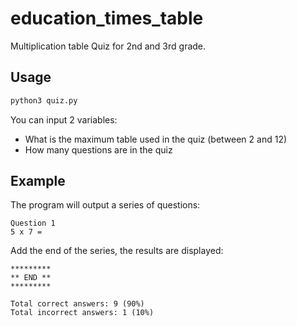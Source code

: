 # education_times_table

Multiplication table Quiz for 2nd and 3rd grade.

## Usage

```bash
python3 quiz.py
```

You can input 2 variables:
 - What is the maximum table used in the quiz (between 2 and 12)
 - How many questions are in the quiz

## Example

The program will output a series of questions:

```
Question 1
5 x 7 = 
```

Add the end of the series, the results are displayed:

```
*********
** END **
*********

Total correct answers: 9 (90%)
Total incorrect answers: 1 (10%)
```

